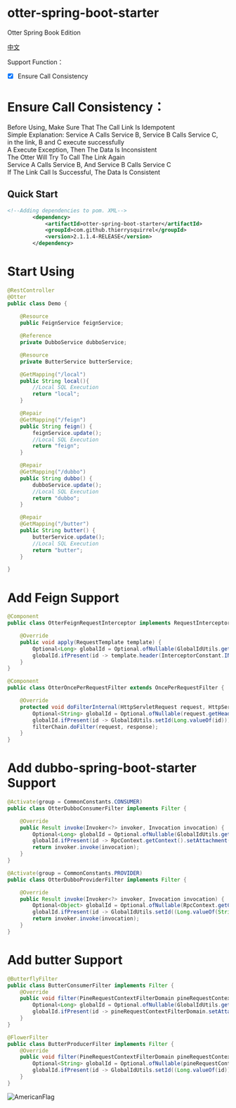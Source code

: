 # otter-spring-boot-starter  

Otter Spring Book Edition  

[中文](./README_zh_CN.md)  

Support Function：  
- [x] Ensure Call Consistency  

# Ensure Call Consistency：  

  Before Using, Make Sure That The Call Link Is Idempotent  
  Simple Explanation: Service A Calls Service B, Service B Calls Service C,   
  in the link, B and C execute successfully     
  A Execute Exception, Then The Data Is Inconsistent   
  The Otter Will Try To Call The Link Again  
  Service A Calls Service B, And Service B Calls Service C  
  If The Link Call Is Successful, The Data Is Consistent  
  
## Quick Start  

```xml
<!--Adding dependencies to pom. XML-->
        <dependency>
            <artifactId>otter-spring-boot-starter</artifactId>
            <groupId>com.github.thierrysquirrel</groupId>
            <version>2.1.1.4-RELEASE</version>
        </dependency>
```  

# Start Using  

```java
@RestController
@Otter
public class Demo {
	
    @Resource
	public FeignService feignService;

	@Reference
	private DubboService dubboService;

    @Resource
    private ButterService butterService;

    @GetMapping("/local")
    public String local(){
        //Local SQL Execution
        return "local";
    }

	@Repair
	@GetMapping("/feign")
	public String feign() {
        feignService.update();
        //Local SQL Execution
		return "feign";
	}

    @Repair
	@GetMapping("/dubbo")
	public String dubbo() {
        dubboService.update();
        //Local SQL Execution
		return "dubbo";
	}

    @Repair
	@GetMapping("/butter")
	public String butter() {
        butterService.update();
        //Local SQL Execution
		return "butter";
	}

}
```

# Add Feign Support

```java
@Component
public class OtterFeignRequestInterceptor implements RequestInterceptor {

	@Override
	public void apply(RequestTemplate template) {
		Optional<Long> globalId = Optional.ofNullable(GlobalIdUtils.getId());
		globalId.ifPresent(id -> template.header(InterceptorConstant.INTERCEPTOR_IDENTIFIER, String.valueOf(id)));
	}
}

@Component
public class OtterOncePerRequestFilter extends OncePerRequestFilter {

	@Override
	protected void doFilterInternal(HttpServletRequest request, HttpServletResponse response, FilterChain filterChain) throws ServletException, IOException {
		Optional<String> globalId = Optional.ofNullable(request.getHeader(InterceptorConstant.INTERCEPTOR_IDENTIFIER));
		globalId.ifPresent(id -> GlobalIdUtils.setId(Long.valueOf(id)));
		filterChain.doFilter(request, response);
	}
}
```

# Add dubbo-spring-boot-starter Support

```java
@Activate(group = CommonConstants.CONSUMER)
public class OtterDubboConsumerFilter implements Filter {

    @Override
    public Result invoke(Invoker<?> invoker, Invocation invocation) {
        Optional<Long> globalId = Optional.ofNullable(GlobalIdUtils.getId());
        globalId.ifPresent(id -> RpcContext.getContext().setAttachment(InterceptorConstant.INTERCEPTOR_IDENTIFIER, String.valueOf(id)));
        return invoker.invoke(invocation);
    }
}

@Activate(group = CommonConstants.PROVIDER)
public class OtterDubboProviderFilter implements Filter {

    @Override
    public Result invoke(Invoker<?> invoker, Invocation invocation) {
        Optional<Object> globalId = Optional.ofNullable(RpcContext.getContext().getAttachment(InterceptorConstant.INTERCEPTOR_IDENTIFIER));
        globalId.ifPresent(id -> GlobalIdUtils.setId((Long.valueOf(String.valueOf(id)))));
        return invoker.invoke(invocation);
    }
}
```

# Add butter Support

```java
@ButterflyFilter
public class ButterConsumerFilter implements Filter {
	@Override
	public void filter(PineRequestContextFilterDomain pineRequestContextFilterDomain) {
		Optional<Long> globalId = Optional.ofNullable(GlobalIdUtils.getId());
		globalId.ifPresent(id -> pineRequestContextFilterDomain.setAttachment(InterceptorConstant.INTERCEPTOR_IDENTIFIER, String.valueOf(id)));
	}
}

@FlowerFilter
public class ButterProducerFilter implements Filter {
	@Override
	public void filter(PineRequestContextFilterDomain pineRequestContextFilterDomain) {
		Optional<String> globalId = Optional.ofNullable(pineRequestContextFilterDomain.getAttachment(InterceptorConstant.INTERCEPTOR_IDENTIFIER));
		globalId.ifPresent(id -> GlobalIdUtils.setId((Long.valueOf(id))));
	}
}
```

![AmericanFlag](https://user-images.githubusercontent.com/49895274/184471123-db79c1ed-bb9d-406d-8850-575520681e9d.jpeg)  
